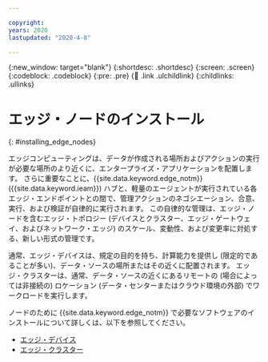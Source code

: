 ```yaml
---

copyright:
years: 2020
lastupdated: "2020-4-8"

---
```


{:new_window: target="blank"}
{:shortdesc: .shortdesc}
{:screen: .screen}
{:codeblock: .codeblock}
{:pre: .pre}
{:child: .link .ulchildlink}
{:childlinks: .ullinks}

# エッジ・ノードのインストール
{: #installing_edge_nodes}

エッジコンピューティングは、データが作成される場所およびアクションの実行が必要な場所のより近くに、エンタープライズ・アプリケーションを配置します。 さらに重要なことに、{{site.data.keyword.edge_notm}} ({{site.data.keyword.ieam}}) ハブと、軽量のエージェントが実行されている各エッジ・エンドポイントとの間で、管理アクションのネゴシエーション、合意、実行、および検証が自律的に実行されます。 この自律的な管理は、エッジ・ノードを含むエッジ・トポロジー (デバイスとクラスター、エッジ・ゲートウェイ、およびネットワーク・エッジ) のスケール、変動性、および変更率に対処する、新しい形式の管理です。

通常、エッジ・デバイスは、規定の目的を持ち、計算能力を提供し (限定的であることが多い)、データ・ソースの場所またはその近くに配置されます。 エッジ・クラスターは、通常、データ・ソースの近くにあるリモートの (場合によっては非接続の) ロケーション (データ・センターまたはクラウド環境の外部) でワークロードを実行します。

ノードのために {{site.data.keyword.edge_notm}} で必要なソフトウェアのインストールについて詳しくは、以下を参照してください。

* [エッジ・デバイス](../installing/edge_devices.md)
* [エッジ・クラスター](../installing/edge_clusters.md)
